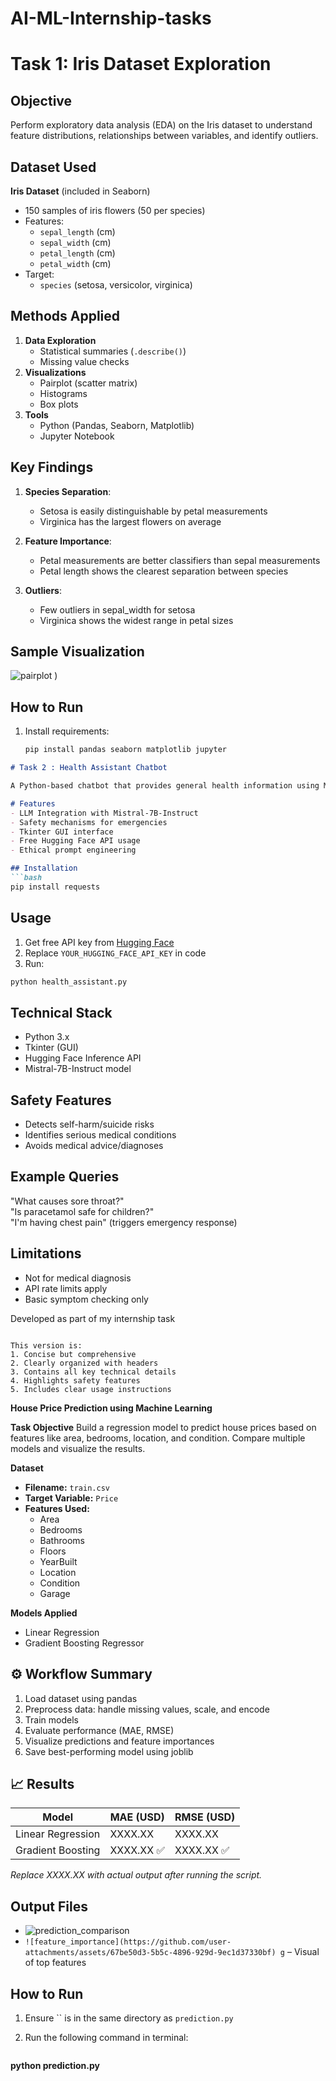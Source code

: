 # AI-ML-Internship-tasks
# Task 1: Iris Dataset Exploration

## Objective
Perform exploratory data analysis (EDA) on the Iris dataset to understand feature distributions, relationships between variables, and identify outliers.

## Dataset Used
**Iris Dataset** (included in Seaborn)
- 150 samples of iris flowers (50 per species)
- Features:
  - `sepal_length` (cm)
  - `sepal_width` (cm)
  - `petal_length` (cm)
  - `petal_width` (cm)
- Target:
  - `species` (setosa, versicolor, virginica)

## Methods Applied
1. **Data Exploration**
   - Statistical summaries (`.describe()`)
   - Missing value checks
2. **Visualizations**
   - Pairplot (scatter matrix)
   - Histograms
   - Box plots
3. **Tools**
   - Python (Pandas, Seaborn, Matplotlib)
   - Jupyter Notebook

## Key Findings
1. **Species Separation**:
   - Setosa is easily distinguishable by petal measurements
   - Virginica has the largest flowers on average

2. **Feature Importance**:
   - Petal measurements are better classifiers than sepal measurements
   - Petal length shows the clearest separation between species

3. **Outliers**:
   - Few outliers in sepal_width for setosa
   - Virginica shows the widest range in petal sizes

## Sample Visualization
![pairplot](https://github.com/user-attachments/assets/eee79a2a-915f-4119-9a72-a0dbe9b705db)
)

## How to Run
1. Install requirements:
   ```bash
   pip install pandas seaborn matplotlib jupyter


```markdown
# Task 2 : Health Assistant Chatbot

A Python-based chatbot that provides general health information using Mistral-7B-Instruct LLM with safety filters and GUI interface.

# Features
- LLM Integration with Mistral-7B-Instruct
- Safety mechanisms for emergencies
- Tkinter GUI interface
- Free Hugging Face API usage
- Ethical prompt engineering

## Installation
```bash
pip install requests
```

## Usage
1. Get free API key from [Hugging Face](https://huggingface.co/settings/tokens)
2. Replace `YOUR_HUGGING_FACE_API_KEY` in code
3. Run:
```bash
python health_assistant.py
```

## Technical Stack
- Python 3.x
- Tkinter (GUI)
- Hugging Face Inference API
- Mistral-7B-Instruct model

## Safety Features
- Detects self-harm/suicide risks
- Identifies serious medical conditions
- Avoids medical advice/diagnoses

## Example Queries
 "What causes sore throat?"  
 "Is paracetamol safe for children?"  
 "I'm having chest pain" (triggers emergency response)

## Limitations
- Not for medical diagnosis
- API rate limits apply
- Basic symptom checking only

Developed as part of my internship task
```

This version is:
1. Concise but comprehensive
2. Clearly organized with headers
3. Contains all key technical details
4. Highlights safety features
5. Includes clear usage instructions

```
**House Price Prediction using Machine Learning**

**Task Objective**
Build a regression model to predict house prices based on features like area, bedrooms, location, and condition. Compare multiple models and visualize the results.

 **Dataset**
- **Filename:** `train.csv`  
- **Target Variable:** `Price`  
- **Features Used:**
  - Area  
  - Bedrooms  
  - Bathrooms  
  - Floors  
  - YearBuilt  
  - Location  
  - Condition  
  - Garage

**Models Applied**
- Linear Regression  
- Gradient Boosting Regressor

## ⚙️ Workflow Summary
1. Load dataset using pandas  
2. Preprocess data: handle missing values, scale, and encode  
3. Train models  
4. Evaluate performance (MAE, RMSE)  
5. Visualize predictions and feature importances  
6. Save best-performing model using joblib

## 📈 Results

| Model              | MAE (USD) | RMSE (USD) |
|-------------------|-----------|------------|
| Linear Regression | XXXX.XX   | XXXX.XX    |
| Gradient Boosting | XXXX.XX ✅ | XXXX.XX ✅  |

_Replace XXXX.XX with actual output after running the script._

## Output Files
-  ![prediction_comparison](https://github.com/user-attachments/assets/9bcb9461-29a0-4f30-a4a3-f7b7347e9cfa) 
- `![feature_importance](https://github.com/user-attachments/assets/67be50d3-5b5c-4896-929d-9ec1d37330bf)
g` – Visual of top features  


##  How to Run
1. Ensure `` is in the same directory as `prediction.py`  
2. Run the following command in terminal:

   ```bash
**python prediction.py**
```

  


